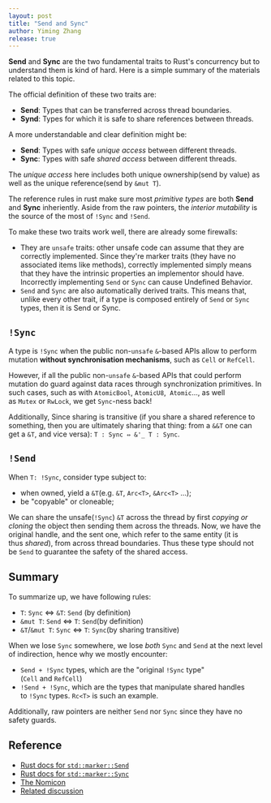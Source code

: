 ```yaml
---
layout: post
title: "Send and Sync"
author: Yiming Zhang
release: true
---
```


**Send** and **Sync** are the two fundamental traits to Rust's concurrency but to understand
them is kind of hard. Here is a simple summary of the materials related to this topic.

The official definition of these two traits are:

- **Send**: Types that can be transferred across thread boundaries.
- **Synd**: Types for which it is safe to share references between threads.

A more understandable and clear definition might be:

- **Send**: Types with safe _unique access_ between different threads.
- **Sync**: Types with safe _shared access_ between different threads.

The _unique access_ here includes both unique ownership(send by value) as well as the unique
reference(send by `&mut T`).

The reference rules in rust make sure most _primitive types_ are both **Send** and **Sync**
inheriently. Aside from the raw pointers, the _interior mutability_ is the source of the most
of `!Sync` and `!Send`.

To make these two traits work well, there are already some firewalls:
- They are `unsafe` traits: other unsafe code can assume that they are correctly implemented.
Since they're marker traits (they have no associated items like methods), correctly implemented 
simply means that they have the intrinsic properties an implementor should have. Incorrectly 
implementing `Send` or `Sync` can cause Undefined Behavior.
- `Send` and `Sync` are also automatically derived traits. This means that, unlike every other trait, 
if a type is composed entirely of `Send` or `Sync` types, then it is Send or Sync. 

## `!Sync`

A type is `!Sync` when the public non-`unsafe` `&`-based APIs allow to perform mutation **without 
synchronisation mechanisms**, such as `Cell` or `RefCell`.

However, if all the public non-`unsafe` `&`-based APIs that could perform mutation do guard against 
data races through synchronization primitives. In such cases, such as with `AtomicBool`, `AtomicU8`, 
`Atomic`..., as well as `Mutex` or `RwLock`, we get `Sync`-ness back!

Additionally, Since sharing is transitive (if you share a shared reference to something, then you are
ultimately sharing that thing: from a `&&T` one can get a `&T`, and vice versa): `T : Sync ⇔ &'_ T : Sync`.

## `!Send`

When `T: !Sync`, consider type subject to:
- when owned, yield a `&T`(e.g. `&T`, `Arc<T>`, `&Arc<T>` ...);
- be "copyable" or cloneable;

We can share the unsafe(`!Sync`) `&T` across the thread by first _copying or cloning_ the object then
sending them across the threads. Now, we have the original handle, and the sent one, which refer to the
same entity (it is thus _shared_), from across thread boundaries. Thus these type should not be `Send`
to guarantee the safety of the shared access.

## Summary

To summarize up, we have following rules:

- `T`: `Sync` ⇔ `&T`: `Send` (by definition)
- `&mut T`: `Send` ⇔ `T`: `Send`(by definition)
- `&T`/`&mut T`: `Sync` ⇔ `T`: `Sync`(by sharing transitive)

When we lose `Sync` somewhere, we lose _both_ `Sync` and `Send` at the next level of indirection, hence
why we mostly encounter:
- `Send + !Sync` types, which are the "original `!Sync` type" (`Cell` and `RefCell`)
- `!Send + !Sync`, which are the types that manipulate shared handles to `!Sync` types. `Rc<T>` is such an example.

Additionally, raw pointers are neither `Send` nor `Sync` since they have no safety guards.

## Reference

- [Rust docs for `std::marker::Send`](https://doc.rust-lang.org/std/marker/trait.Send.html)
- [Rust docs for `std::marker::Sync`](https://doc.rust-lang.org/std/marker/trait.Sync.html)
- [The Nomicon](https://doc.rust-lang.org/nomicon/send-and-sync.html)
- [Related discussion](https://users.rust-lang.org/t/example-of-a-type-that-is-not-send/59835)

